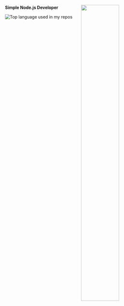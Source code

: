 **Simple Node.js Developer**
<img align="right" width="50%" src="https://github-readme-stats-ouuan.vercel.app/api?username=9de&theme=dark&show_icons=true">

  <img align="center" src="https://github-readme-stats.vercel.app/api/top-langs/?username=9de&layout=compact&hide_title=1&card_width=500&theme=dark" alt="Top language used in my repos" />

